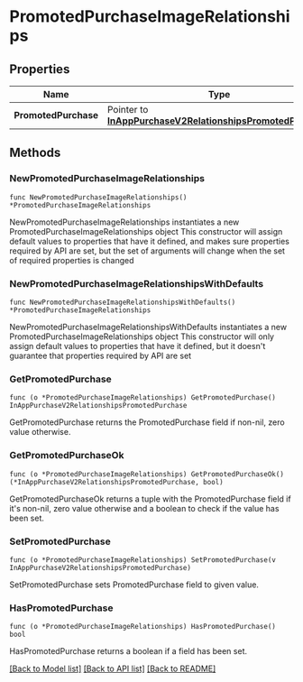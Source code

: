 # PromotedPurchaseImageRelationships

## Properties

Name | Type | Description | Notes
------------ | ------------- | ------------- | -------------
**PromotedPurchase** | Pointer to [**InAppPurchaseV2RelationshipsPromotedPurchase**](InAppPurchaseV2RelationshipsPromotedPurchase.md) |  | [optional] 

## Methods

### NewPromotedPurchaseImageRelationships

`func NewPromotedPurchaseImageRelationships() *PromotedPurchaseImageRelationships`

NewPromotedPurchaseImageRelationships instantiates a new PromotedPurchaseImageRelationships object
This constructor will assign default values to properties that have it defined,
and makes sure properties required by API are set, but the set of arguments
will change when the set of required properties is changed

### NewPromotedPurchaseImageRelationshipsWithDefaults

`func NewPromotedPurchaseImageRelationshipsWithDefaults() *PromotedPurchaseImageRelationships`

NewPromotedPurchaseImageRelationshipsWithDefaults instantiates a new PromotedPurchaseImageRelationships object
This constructor will only assign default values to properties that have it defined,
but it doesn't guarantee that properties required by API are set

### GetPromotedPurchase

`func (o *PromotedPurchaseImageRelationships) GetPromotedPurchase() InAppPurchaseV2RelationshipsPromotedPurchase`

GetPromotedPurchase returns the PromotedPurchase field if non-nil, zero value otherwise.

### GetPromotedPurchaseOk

`func (o *PromotedPurchaseImageRelationships) GetPromotedPurchaseOk() (*InAppPurchaseV2RelationshipsPromotedPurchase, bool)`

GetPromotedPurchaseOk returns a tuple with the PromotedPurchase field if it's non-nil, zero value otherwise
and a boolean to check if the value has been set.

### SetPromotedPurchase

`func (o *PromotedPurchaseImageRelationships) SetPromotedPurchase(v InAppPurchaseV2RelationshipsPromotedPurchase)`

SetPromotedPurchase sets PromotedPurchase field to given value.

### HasPromotedPurchase

`func (o *PromotedPurchaseImageRelationships) HasPromotedPurchase() bool`

HasPromotedPurchase returns a boolean if a field has been set.


[[Back to Model list]](../README.md#documentation-for-models) [[Back to API list]](../README.md#documentation-for-api-endpoints) [[Back to README]](../README.md)


